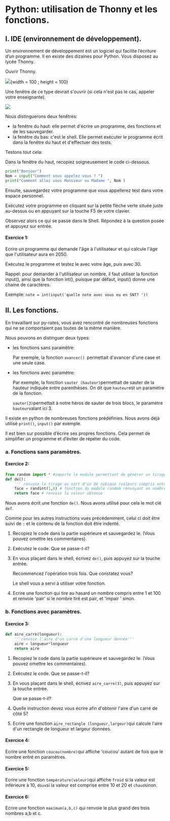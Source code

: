# Python: utilisation de Thonny et les fonctions. 



## I. IDE (environnement de développement). 

Un environnement de développement est un logiciel qui facilite l’écriture d’un programme. Il en existe des dizaines pour Python. Vous disposez au lycée  Thonny. 

Ouvrir Thonny. 

![](E:\lycee\SNT\Python\iconeThonny.jpg){width = 100 ; height = 100}

Une fenêtre de ce type devrait s'ouvrir (si cela n'est pas le cas, appeler votre enseignante). 

![](E:\lycee\SNT\Python\thonny.jpg)

Nous distinguerons deux fenêtres:

- la fenêtre du haut: elle permet d'écrire un programme, des fonctions et de les sauvegarder. 
- la fenêtre du bas: c'est le shell. Elle permet exécuter le programme écrit dans la fenêtre du haut et d'effectuer des tests. 

Testons tout cela:

Dans la fenêtre du haut, recopiez soigneusement le code ci-dessous. 

```python
print("Bonjour")
Nom = input("Comment vous appelez vous ? ")
print("Comment allez vous Monsieur ou Madame ", Nom )
```

Ensuite, sauvegardez votre programme que vous appellerez test dans votre espace personnel. 

Exécutez votre programme en cliquant sur la petite flèche verte située juste au-dessus ou en appuyant sur la touche F5 de votre clavier. 

Observez alors ce qui se passe dans le Shell. Répondez à la question posée et appuyez sur entrée. 

#### Exercice 1:

Ecrire un programme qui demande l'âge à l'utilisateur et qui calcule l'âge que l'utilisateur aura en 2050. 

Exécutez le programme et testez le avec votre âge, puis avec 30. 



Rappel: pour demander à l'utilisateur un nombre, il faut utiliser la fonction input(), ainsi que la fonction int(), puisque par défaut, input() donne une chaine de caractères. 

Exemple: `note = int(input('quelle note avec vous eu en SNT? '))`



## II. Les fonctions. 

En travaillant sur py-rates, vous avez rencontré de nombreuses fonctions qui ne se comportaient pas toutes de la même manière. 

Nous pouvons en distinguer deux types: 

- les fonctions sans paramètre:

  Par exemple, la fonction `avancer() `permettait d'avancer d'une case et une seule case. 

- les fonctions avec paramètre:

  Par exemple, la fonction `sauter (hauteur)`permettait de sauter de la hauteur indiquée entre parenthèses. On dit que `hauteur`est un paramètre de la fonction. 

  `sauter(3)`permettait à notre héros de sauter de trois blocs, le paramètre `hauteur`valant ici 3. 

Il existe en python de nombreuses fonctions prédéfinies. Nous avons déjà utilisé `print()`, `input()` par exemple. 

Il est bien sur possible d’écrire ses propres fonctions. Cela permet de simplifier un programme et d’éviter de répéter du code.

### a. Fonctions sans paramètres. 

#### Exercice 2: 

```python
from random import * #importe le module permettant de générer un tirage au sort de nombre au hasard
def de():
    ''' renvoie le tirage au sort d'un dé cubique (valeurs compris entre 1 et 6) '''
    face = randint(1,6) # fonction du module random renvoyant un nombre compris entre 1 et 6
    return face # renvoie la valeur obtenue

```

Nous avons écrit une fonction `de()`. Nous avons utilisé pour cela le mot clé `def`. 

Comme pour les autres instructions vues précédemment, celui ci doit être suivi de `:` et le contenu de la fonction doit être indenté.

1. Recopiez le code dans la partie supérieure et sauvegardez le. (Vous pouvez omettre les commentaires). 

2. Exécutez le code. Que se passe-t-il? 

3. En vous plaçant dans le shell, écrivez `de()`, puis appuyez sur la touche entrée. 

   Recommencez l'opération trois fois. Que constatez vous? 

   Le shell vous a servi à utiliser votre fonction. 

4. Ecrire une fonction qui tire au hasard un nombre compris entre 1 et 100 et renvoie 'pair' si le nombre tiré est pair, et 'impair ' sinon. 



### b. Fonctions avec paramètres. 

#### Exercice 3:

```python
def aire_carre(longueur):
    '''renvoie l'aire d'un carré d'une longueur donnée'''
    aire = longueur*longueur
    return aire
```

1. Recopiez le code dans la partie supérieure et sauvegardez le. (Vous pouvez omettre les commentaires). 

2. Exécutez le code. Que se passe-t-il? 

3. En vous plaçant dans le shell, écrivez `aire_carre(3)`, puis appuyez sur la touche entrée. 

   Que se passe-t-il? 

4. Quelle instruction devez vous écrire afin d'obtenir l'aire d'un carré de côté 5? 

5. Ecrire une fonction `aire_rectangle (longueur,largeur)`qui calcule l'aire d'un rectangle de longueur et largeur données.



#### Exercice 4: 

Ecrire une fonction `coucou(nombre)`qui affiche 'coucou' autant de fois que le nombre entré en paramètres. 



#### Exercice 5:

Ecrire une fonction `température(valeur)`qui affiche `froid` si la valeur est inférieure à 10, `doux`si la valeur est comprise entre 10 et 20 et `chaud`sinon. 



#### Exercice 6: 

Ecrire une fonction `maximum(a,b,c)` qui renvoie le plus grand des trois nombres a,b et c. 

